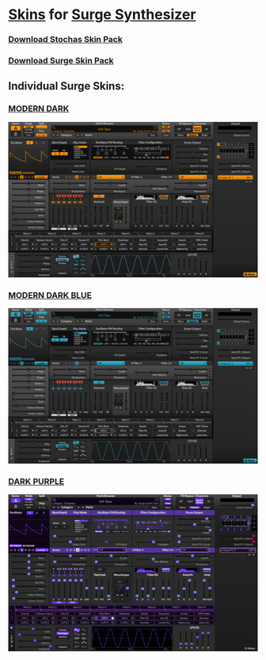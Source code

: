 # [Skins](https://surge-synthesizer.github.io/skin-library) for [Surge Synthesizer](https://surge-synthesizer.github.io/)

### [Download Stochas Skin Pack](https://github.com/rovingeye/surge-skins/releases/download/skins/stochas-skins.zip)

### [Download Surge Skin Pack](https://github.com/rovingeye/surge-skins/releases/download/skins/surge-skins.zip)

## Individual Surge Skins:

### [MODERN DARK](https://github.com/rovingeye/surge-skins/releases/download/skins/modern-dark-xt.surge-skin.zip)
![Modern Dark](/screenshots/modern-dark.png)

### [MODERN DARK BLUE](https://github.com/rovingeye/surge-skins/releases/download/skins/modern-dark-blue-xt.surge-skin.zip)
![Modern Dark Blue](/screenshots/modern-dark-blue.png)

### [DARK PURPLE](https://github.com/rovingeye/surge-skins/releases/download/skins/dark-purple-xt.surge-skin.zip)
![Dark Purple](/screenshots/dark-purple.png)
